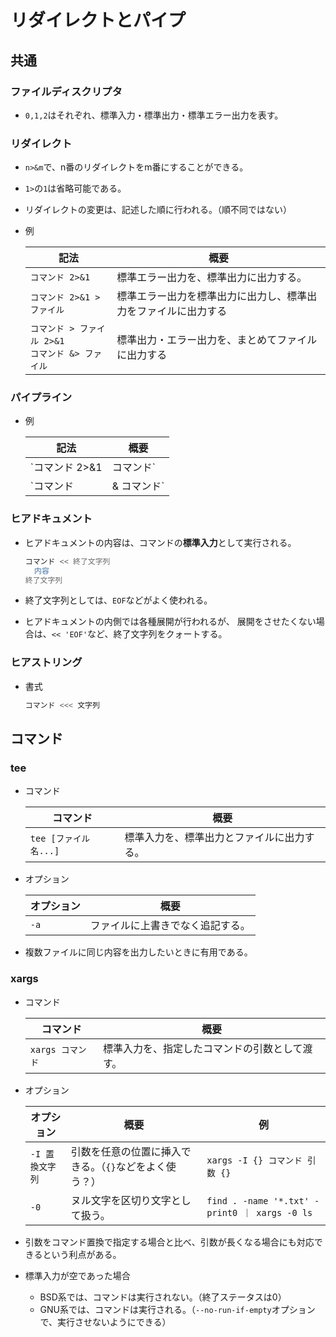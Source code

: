 # リダイレクトとパイプ

## 共通

### ファイルディスクリプタ

- `0,1,2`はそれぞれ、標準入力・標準出力・標準エラー出力を表す。

### リダイレクト

- `n>&m`で、n番のリダイレクトをm番にすることができる。

- `1>`の`1`は省略可能である。

- リダイレクトの変更は、記述した順に行われる。（順不同ではない）

- 例

  | 記法                                                   | 概要                                                         |
  | ------------------------------------------------------ | ------------------------------------------------------------ |
  | `コマンド 2>&1`                                        | 標準エラー出力を、標準出力に出力する。                       |
  | `コマンド 2>&1 > ファイル`                             | 標準エラー出力を標準出力に出力し、標準出力をファイルに出力する |
  | `コマンド > ファイル 2>&1`<br />`コマンド &> ファイル` | 標準出力・エラー出力を、まとめてファイルに出力する           |

### パイプライン

- 例

  | 記法                       | 概要                                                         |
  | -------------------------- | ------------------------------------------------------------ |
  | `コマンド 2>&1 | コマンド` | 標準出力・エラー出力を、まとめてパイプする。                 |
  | `コマンド |& コマンド`     | 標準出力・エラー出力を、まとめてパイプする。（省略記法、BSDでは使えない？） |

### ヒアドキュメント

- ヒアドキュメントの内容は、コマンドの**標準入力**として実行される。

  ```bash
  コマンド << 終了文字列
    内容
  終了文字列
  ```

- 終了文字列としては、`EOF`などがよく使われる。
- ヒアドキュメントの内側では各種展開が行われるが、
  展開をさせたくない場合は、`<< 'EOF'`など、終了文字列をクォートする。

### ヒアストリング

- 書式

  ```bash
  コマンド <<< 文字列
  ```

## コマンド

### tee

- コマンド

  |コマンド|概要|
  |---|---|
  |`tee [ファイル名...]`|標準入力を、標準出力とファイルに出力する。|

- オプション

  |オプション|概要|
  |---|---|
  |`-a`|ファイルに上書きでなく追記する。|

- 複数ファイルに同じ内容を出力したいときに有用である。

### xargs

- コマンド

  |コマンド|概要|
  |---|---|
  |`xargs コマンド`|標準入力を、指定したコマンドの引数として渡す。|

- オプション

  | オプション      | 概要                                                   | 例                                             |
  | --------------- | ------------------------------------------------------ | ---------------------------------------------- |
  | `-I 置換文字列` | 引数を任意の位置に挿入できる。（`{}`などをよく使う？） | `xargs -I {} コマンド 引数 {}`                 |
  | `-0`            | ヌル文字を区切り文字として扱う。                       | `find . -name '*.txt' -print0 ｜ xargs -0 ls` |

- 引数をコマンド置換で指定する場合と比べ、引数が長くなる場合にも対応できるという利点がある。

- 標準入力が空であった場合
  - BSD系では、コマンドは実行されない。（終了ステータスは0）
  - GNU系では、コマンドは実行される。（`--no-run-if-empty`オプションで、実行させないようにできる）
